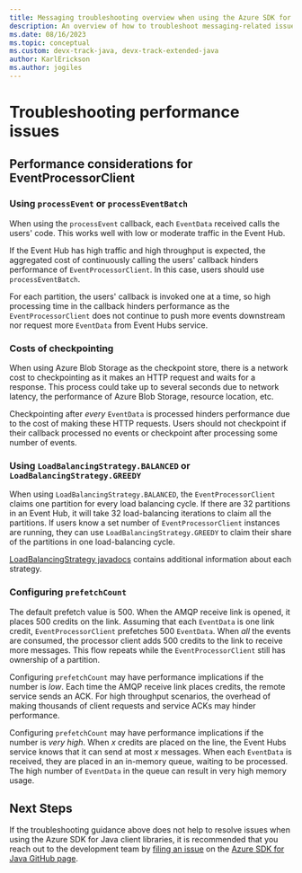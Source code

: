 ```yaml
---
title: Messaging troubleshooting overview when using the Azure SDK for Java
description: An overview of how to troubleshoot messaging-related issues related to using the Azure SDK for Java
ms.date: 08/16/2023
ms.topic: conceptual
ms.custom: devx-track-java, devx-track-extended-java
author: KarlErickson
ms.author: jogiles
---
```


# Troubleshooting performance issues

## Performance considerations for EventProcessorClient

### Using `processEvent` or `processEventBatch`

When using the `processEvent` callback, each `EventData` received calls the users' code. This works well with low or moderate traffic in the Event Hub.

If the Event Hub has high traffic and high throughput is expected, the aggregated cost of continuously calling the users' callback hinders performance of `EventProcessorClient`. In this case, users should use `processEventBatch`.

For each partition, the users' callback is invoked one at a time, so high processing time in the callback hinders performance as the `EventProcessorClient` does not continue to push more events downstream nor request more `EventData` from Event Hubs service.

### Costs of checkpointing

When using Azure Blob Storage as the checkpoint store, there is a network cost to checkpointing as it makes an HTTP request and waits for a response. This process could take up to several seconds due to network latency, the performance of Azure Blob Storage, resource location, etc.

Checkpointing after _every_ `EventData` is processed hinders performance due to the cost of making these HTTP requests. Users should not checkpoint if their callback processed no events or checkpoint after processing some number of events.

### Using `LoadBalancingStrategy.BALANCED` or `LoadBalancingStrategy.GREEDY`

When using `LoadBalancingStrategy.BALANCED`, the `EventProcessorClient` claims one partition for every load balancing cycle. If there are 32 partitions in an Event Hub, it will take 32 load-balancing iterations to claim all the partitions. If users know a set number of `EventProcessorClient` instances are running, they can use `LoadBalancingStrategy.GREEDY` to claim their share of the partitions in one load-balancing cycle.

[LoadBalancingStrategy javadocs][LoadBalancingStrategy] contains additional information about each strategy.

### Configuring `prefetchCount`

The default prefetch value is 500. When the AMQP receive link is opened, it places 500 credits on the link. Assuming that each `EventData` is one link credit, `EventProcessorClient` prefetches 500 `EventData`. When _all_ the events are consumed, the processor client adds 500 credits to the link to receive more messages. This flow repeats while the `EventProcessorClient` still has ownership of a partition.

Configuring `prefetchCount` may have performance implications if the number is _low_. Each time the AMQP receive link places credits, the remote service sends an ACK. For high throughput scenarios, the overhead of making thousands of client requests and service ACKs may hinder performance.

Configuring `prefetchCount` may have performance implications if the number is _very high_. When _x_ credits are placed on the line, the Event Hubs service knows that it can send at most _x_ messages. When each `EventData` is received, they are placed in an in-memory queue, waiting to be processed. The high number of `EventData` in the queue can result in very high memory usage.

## Next Steps

If the troubleshooting guidance above does not help to resolve issues when using the Azure SDK for Java client libraries, it is recommended that you reach out to the development team by [filing an issue][azsdkjava_github_repo_new_issue] on the [Azure SDK for Java GitHub page][azsdkjava_github_repo].

<!-- LINKS -->
[azsdkjava_github_repo]: https://github.com/Azure/azure-sdk-for-java
[azsdkjava_github_repo_new_issue]: https://github.com/Azure/azure-sdk-for-java/issues/new/choose
[LoadBalancingStrategy]: https://github.com/Azure/azure-sdk-for-java/blob/main/sdk/eventhubs/azure-messaging-eventhubs/src/main/java/com/azure/messaging/eventhubs/LoadBalancingStrategy.java
